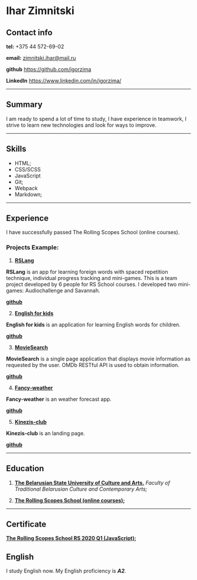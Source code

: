 # Ihar Zimnitski

## Contact info

**tel:** +375 44 572-69-02

**email:** zimnitski.ihar@mail.ru

**github** https://github.com/igorzima

**LinkedIn** https://www.linkedin.com/in/igorzima/

---

## Summary

I am ready to spend a lot of time to study, I have experience in teamwork, I strive to learn new technologies and look for ways to improve.

---

## Skills

- HTML;
- CSS/SCSS
- JavaScript
- Git;
- Webpack
- Markdown;

---

## Experience

I have successfully passed The Rolling Scopes School (online courses).

### Projects Example:

1. **[RSLang](https://rslang-team52-iudinaleksei.netlify.app/)**

**RSLang** is an app for learning foreign words with spaced repetition technique, individual progress tracking and mini-games. This is a team project developed by 6 people for RS School courses. I developed two mini-games: Audiochallenge and Savannah.

**[github](https://github.com/IudinAleksei/rslang)**

2. **[English for kids](https://igorzima-english-for-kids.netlify.app/)**

**English for kids** is an application for learning English words for children.

**[github](https://github.com/rolling-scopes-school/igorzima-RS2020Q1/tree/english-for-kids)**

3. **[MovieSearch](https://igorzima-movie-search.netlify.app/)**

**MovieSearch** is a single page application that displays movie information as requested by the user. OMDb RESTful API is used to obtain information.

**[github](https://github.com/rolling-scopes-school/igorzima-RS2020Q1/tree/movie-search)**

4. **[Fancy-weather](https://igorzima-fancy-weather.netlify.app/)**

**Fancy-weather** is an weather forecast app.

**[github](https://github.com/rolling-scopes-school/igorzima-RS2020Q1/tree/fancy-weather)**

5. **[Kinezis-club](http://www.kinezis-club.com/)**

**Kinezis-club** is an landing page.

**[github](https://github.com/igorzima/kinezis/tree/refactor/refactor_style)**

---

## Education

1. **[The Belarusian State University of Culture and Arts.](https://www.buk.by/eng/)**
   _Faculty of Traditional Belarusian Culture and Contemporary Arts;_

2. **[The Rolling Scopes School (online courses)](https://rs.school/js/);**

---

## Certificate

**[The Rolling Scopes School RS 2020 Q1 (JavaScript)](https://app.rs.school/certificate/ob3xib00);**

## English

I study English now. My English proficiency is _**A2**_.
